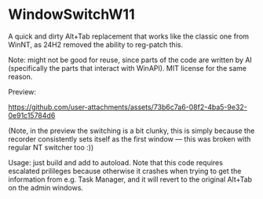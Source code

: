 # WindowSwitchW11

A quick and dirty Alt+Tab replacement that works like the classic one from WinNT, as 24H2 removed the ability to reg-patch this.

Note: might not be good for reuse, since parts of the code are written by AI (specifically the parts that interact with WinAPI). MIT license for the same reason.

Preview:

https://github.com/user-attachments/assets/73b6c7a6-08f2-4ba5-9e32-0e91c15784d6

(Note, in the preview the switching is a bit clunky, this is simply because the recorder consistently sets itself as the first window — this was broken with regular NT switcher too :))

Usage: just build and add to autoload. Note that this code requires escalated prilileges because otherwise it crashes when trying to get the information from e.g. Task Manager, and it will revert to the original Alt+Tab on the admin windows.